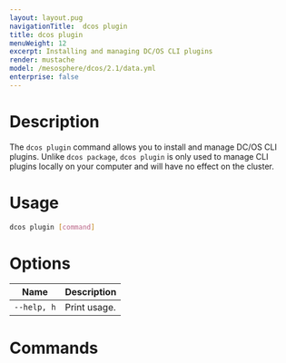 ```yaml
---
layout: layout.pug
navigationTitle:  dcos plugin
title: dcos plugin
menuWeight: 12
excerpt: Installing and managing DC/OS CLI plugins
render: mustache
model: /mesosphere/dcos/2.1/data.yml
enterprise: false
---
```


# Description

The `dcos plugin` command allows you to install and manage DC/OS CLI plugins. Unlike `dcos package`, `dcos plugin` is only used to manage CLI plugins locally on your computer and will have no effect on the cluster.

# Usage

```bash
dcos plugin [command]
```

# Options

| Name |  Description |
|-----------------|-------------|
| `--help, h`     |  Print usage. |


# Commands

